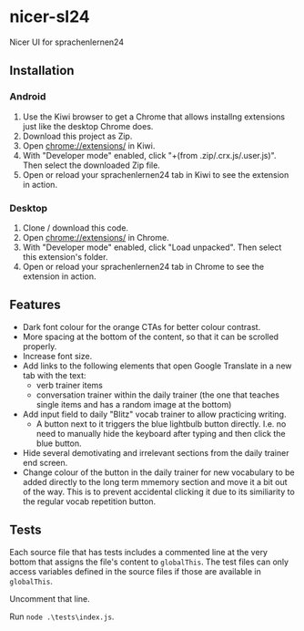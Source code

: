 # nicer-sl24

Nicer UI for sprachenlernen24

## Installation

### Android

1. Use the Kiwi browser to get a Chrome that allows installng extensions just like the desktop Chrome does.
2. Download this project as Zip.
3. Open [chrome://extensions/](chrome://extensions/) in Kiwi.
4. With "Developer mode" enabled, click "+(from .zip/.crx.js/.user.js)". Then select the downloaded Zip file.
5. Open or reload your sprachenlernen24 tab in Kiwi to see the extension in action.

### Desktop

1. Clone / download this code.
2. Open [chrome://extensions/](chrome://extensions/) in Chrome.
3. With "Developer mode" enabled, click "Load unpacked". Then select this extension's folder.
4. Open or reload your sprachenlernen24 tab in Chrome to see the extension in action.

## Features

- Dark font colour for the orange CTAs for better colour contrast.
- More spacing at the bottom of the content, so that it can be scrolled properly.
- Increase font size.
- Add links to the following elements that open Google Translate in a new tab with the text:
  - verb trainer items
  - conversation trainer within the daily trainer (the one that teaches single items and has a random image at the bottom)
- Add input field to daily "Blitz" vocab trainer to allow practicing writing.
  - A button next to it triggers the blue lightbulb button directly. I.e. no need to manually hide the keyboard after typing and then click the blue button.
- Hide several demotivating and irrelevant sections from the daily trainer end screen.
- Change colour of the button in the daily trainer for new vocabulary to be added directly to the long term mmemory section and move it a bit out of the way. This is to prevent accidental clicking it due to its similiarity to the regular vocab repetition button.

## Tests

Each source file that has tests includes a commented line at the very bottom that assigns the file's content to `globalThis`. The test files can only access variables defined in the source files if those are available in `globalThis`.

Uncomment that line.

Run `node .\tests\index.js`.
